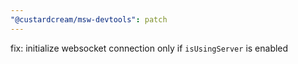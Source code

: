 ```yaml
---
"@custardcream/msw-devtools": patch
---
```


fix: initialize websocket connection only if `isUsingServer` is enabled
